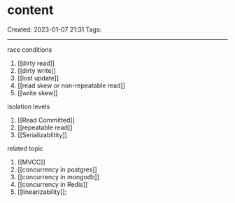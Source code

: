# content
Created: 2023-01-07 21:31
Tags: 
____

race conditions
1. [[dirty read]]
2. [[dirty write]]
3. [[lost update]]
4. [[read skew or non-repeatable read]]
5. [[write skew]]

isolation levels
1. [[Read Committed]]
2. [[repeatable read]]
3. [[Serializablitity]]


related topic
1. [[MVCC]]
2. [[concurrency in postgres]]
3. [[concurrency in mongodb]]
4. [[concurrency in Redis]]
5. [[linearizability]];
